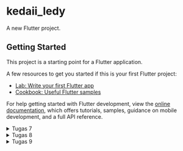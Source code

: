 # kedaii_ledy

A new Flutter project.

## Getting Started

This project is a starting point for a Flutter application.

A few resources to get you started if this is your first Flutter project:

- [Lab: Write your first Flutter app](https://docs.flutter.dev/get-started/codelab)
- [Cookbook: Useful Flutter samples](https://docs.flutter.dev/cookbook)

For help getting started with Flutter development, view the
[online documentation](https://docs.flutter.dev/), which offers tutorials,
samples, guidance on mobile development, and a full API reference.

<details>
<summary> Tugas 7 </summary>

# TUGAS 7

### 1. Stateless widget & stateful widget
Stateless widget adalah widget statis yang tidak bisa berubah.
Stateful widget adalah widget dinamis yang dapat berubah tampilannya jika terjadi events baik dari pengaruh user atau ada variabel yang berubah.
Kedua proses ini sama-sama memiliki proses constructor dan build. __Constructor__ adalah tahap penyusunan setiap state yang akan diterapkan, sedangkan __build__ adalah tahap dimana setiap widget dan state dibangun ke dalam bentuk UI. Yang berbeda adalah, stateful widget memiliki proses internal state. __Internal state__ adalah tahap dimana terdapat pemrosesan state yang dipicu dari adanya penambahan atau perubahan data, jika sistem ini dipicu, maka sistem akan me-render tampilan dari widget terbaru.

### 2. Widget 
Widget yang digunakan di dalam proyek ini:
1. __Scaffold__, struktur dasar halaman yang menyediakan kerangka dan AppBar dan body. 
2. __AppBar__, menampilkan judul atau toolbar pada atas halaman.
3. __Text__, menampilkan teks di layar.
4. __Padding__, menambahkan jarak di sekitar widget untuk merapikan tata letak.
5. __Column dan row__, menyusun widget secara vertikan dan horizontal.
6. __SizedBox__, menambahkan spasi kosong atau mengatur ukuran widget.
7. __Center__, memusatkan widget di dalam kontainer.
8. __GridView.count__, menampilkan item dalam bentuk grid dengan jumlah tertentu.
9. __Card__, membuat tampilan seperti kartu dengan efek bayangan.
10. __Container__, menampung widget dan memberikan kontrol untuk tata letaknya.
11. __Mediaquery__, mengambil informasi ukuran layar untuk menyesuaikan layout.
12. __Material__, memberikan tampilan material pada widget seperti warna dan bayangan.
13. __InkWell__, menambahkan efek percikan tinta (ripple) sebagai umpan balik visual pada widget.
14. __ScaffoldMessenger__, menampilkan pesan (SnackBar) di layar sementara.
15. __SnackBar__, menampilkan pesan sementara.
16. __Icon__, menampilkan ikon grafis dari _Icons_ dan _IconData_.
17. __ItemHomepage__, menyimpan data untuk setiap item pada grid.


### 3. Fungsi setState()
setState() berfungsi untuk memberitahu framework bahwa terdapat perubahan pada state yang harus di re-build. Widget yang memanggil fungsi ini akan di re-build sehingga perubahannya bisa dilihat lnagsung oleh pengguna. Namun fungsi ini hanya bisa dilakukan pada StatefulWidget. 

Jika fungsi ini dipanggil, variabel-variabel yang ada di dalam MyhomePage akan terpengaruh pada perubahan yang terjadi.

### 4. Perbedaan const dan final
__Final__ dapat digunakan untuk menginisiasi variable yang bersifat _immutable_ dimana nilai variabelnya sudah atau belum diketahui pada saat kompilasi berjalan. Sedangkan __const__ digunakan untuk mendeklarasikan variabel _immutable_ yang nilainya bersifat konstan dan harus sudah diketahui pada saat waktu berjalan, atau dalam artian nilai dari variabel tersebut harus sudah ada sebelum di compile.

### 5. Cara mengimplementasikan checklist-cechklist tugas 7
Pertama, saya membuat proyek Flutter baru dengan command `flutter create kedaii_ledy`, setelah itu merapikan struktur proyek dengan menambahkan `menu.dart` di dalam direktori `lib`. Selanjutnya, mengubah warna tema aplikasi menjadi warna coklat. Setelah itu, buat `MyHomePage` menjadi _stateless_.

Langkah selanjutnya, membuat card sederhana yang berisi NPM, nama, dan kelas di dalam `class MyHomePage`, dan membuat class `InfoCard` untuk mengatur ukuran info card. Setelah itu membuat button untuk card dengan membuat class `ItemHomepage` baru yang akan dimunculkan di `MyHomePage`.  Pada class `ItemCard` dibuat widget dan mengatur style ItemCard. Selanjutnya mengintegrasikan antara InfoCard dan ItemCard ditampilkan di `MyHomePage` di dalam `Widget Build()`.

Terakhir melakukan `flutter analyze` dan jika tidak ada masalah melakukan add, commit dan push.

</details>

<details>
<summary> Tugas 8 </summary>

# TUGAS 8

### 1. Fungsi dan apa keuntungan dari menggunakan `const` di Flutter? 
`const` digunakan untuk mendeklarasikan variabel yang nilainya tidak akan berubah selama kompilasi. Dengan menggunakan `const`, bisa mengoptimalkan kinerja Flutter dengan meningkatkan efisiensi memori, membuat aplikasi jadi lebih cepat, memudahkan dalam pemeliharaan kode, dan mengurangi risiko kesalahan saat melakukan pembaruan. `const` sebaiknya digunakan pada nilai variabel yang tetap dan tidak akan berubah, dan jangan dilakukan pada nilai variabel yang nilainya tidak boleh diubah setelah ditentukan.

### 2. Column dan Row pada Flutter
Column dan row adalah widget layout yang digunakan untuk mengatur tata letak. Column mengatur widget secara vertikal (satu dibawah yang lain), biasanya digunakan untuk membuat list atau formulir. Row mengatur widget secara horizontal (bersebelahan satu sama lain), biasanya digunakan untuk membuat navbar atau card dengan beberapa elemen yang disusun dari kiri ke kanan.

Contoh column: 
``` 
Column(
  mainAxisAlignment: MainAxisAlignment.spaceEvenly,
  children: [
    Image.asset('images/pic1.jpg'),
    Image.asset('images/pic2.jpg'),
    Image.asset('images/pic3.jpg'),
  ],
);
```

Contoh row:
```
Row(
  mainAxisAlignment: MainAxisAlignment.spaceEvenly,
  children: [
    Image.asset('images/pic1.jpg'),
    Image.asset('images/pic2.jpg'),
    Image.asset('images/pic3.jpg'),
  ],
);
```

### 3. Elemen input yang digunakan pada halaman form di tugas ini, dan apa saja yang tidak digunakan
Pada *productentry_form.dart* saya menggunakan `TextFormField` untuk menerima input nama, deskripsi, dan jumlah stok produk. Selain itu saya juga menggunakan `ElevatedButton` sebagai tombol save untuk memvalidasi form dan menampilkan dialog jika data produk berhasil disimpan. Beberapa elemen input yang tidak digunakan pada *productentry_form.dart* antara lain `Checbox`, `Radio`, `DropdownButton`, dan `Switch`.

### 4. Cara mengatur tema dalam aplikasi Flutter agar konsisten 
Apakah kamu mengimplementasikan tema pada aplikasi yang kamu buat?
Iya, saya mengimpelementasikan tema dalam aplikasi yang saya buat. Saya mengatur tema pada aplikasi saya dengan menggunaka `ThemeData` pada `MaterialApp` untuk menerapkan tema global untuk warna aplikasi, yaitu Red. Jika ingin menggunakan warna tersebut, saya tinggal memanggil `color: Theme.of(context).colorScheme.primary,` agar warna sesuai dengan tema aplikasi saya.

### 5. Cara menangani navigasi dalam aplikasi dengan banyak halaman pada Flutter
Menangani navigasi bisa menggunakan widget `Navigator` yang sudah disediakan oleh Flutter. Widget ini memudahkan kita untuk berpindah antar halaman. `Navigator` cocok untuk struktur halaman yang sederhana. Namun jika struktur halamannya lebih kompleks dan membutuhkan navigasi yang dinamis, maka bisa menggunakan `Navigator 2.0 (Router)`

Sumber : https://docs.flutter.dev/

</details>

<details>
<summary> Tugas 9 </summary>

# Tugas 9

### 1. Mengapa perlu membuat model untuk melakukan pengambilan dan pengiriman data JSON? 
karena, jika kita melakukan _request_ ke suatu _web service_ menggunakan __GET__ maupun __POST__, secara umum kita akan mendapatkan hasil pemangggilan berupa JSON. Sehingga perlu untuk kita melakukan konversi data agar Flutter mengenali JSON sebagai object _class_ dan memastikan data JSON memiliki struktur dan keamanan yang baik. Jika tidak membuat model, aplikasi bisa tetap berjalan namun memiliki risiko error pada sistem yang kompleks.

### 2. Fungsi library _http_ pada tugas ini
_Hypertext Transfer Protocol_ berfungsi untuk melakukan permintaan HTTP, menangani respons dan kesalahan, serta mengambil data dari server, pada tugas ini kita menggunakan JSON.

### 3. Fungsi dari _CookieRequest_ dan mengapa _instanse CookieRequest_ perlu untuk dibagikan ke semua komponen di aplikasi Flutter
_CookieRequest_ berfungsi untuk menangani autentikasi berbasis cookie antar aplikasi Flutter dan server pada Django. Library ini  akan mengelolas status login, mengelola Cookie, mempermudah HTTP request dan memvalidasi respons dari server. Kita perlu membagikan _instanse CookieRequest_ ke seluruh komponen di aplikasi Flutter agar semua komponen bisa mendapatkan data yang sinkron satu sama lain dan efisiense sehingga tidak terjadi konflik data.

### 4. Mekanisme pengiriman data
User akan membuka halaman formulir produk, mengisi formulir sesuai dengan tipe data yang diinginkan. Menekan tombol _save_. Ketika tombol _save ditekan, data dari formulir akan divalidasi, jika valid data akan dikirim ke server Django. Data diproses di server dan akan mengembalikan respons JSON. Jika berhasil, pesan berhasil akan ditampilkan dan akan diarahkan ke halaman utama. Jika gagal, pesan kesalahan akan ditampilkan.

### 5. Mekanisme autentikasi
__LOGIN__
User akan memasukkan username dan password di form. Data tersebut akan dikirim menggunakan HTTP POST ke endpoint django dan server akan memvalidasi data. Setelah itu akan mengembalikan respon apakah berhasil maupun gagal. Flutter akan menampilkan hasil tersebut kepada user. Jika berhasil login, cookie autentikasi akan disimpan.

__REGISTER__
User akan menekan tombol _Register_ pada halaman login dan akan diarahkan ke halamn register. User akan memasukkan username dan password baru. Data tersebut akan dikirim menggunakan HTTP POST ke endpoint django dan server akan memvalidasi data. Setelah itu akan mengembalikan respon apakah berhasil maupun gagal. Flutter akan menampilkan hasil tersebut kepada user. Jika berhasil, user akan dikembalikan ke menu Login untuk melakukan Login User. Cookie akan disimpan.

__LOGOUT__
User akan menekan tombol logout, permintaan logout akan dikirim ke server. Jika berhasil, akan muncul pesan _Sampai Jumpa, $username_ dan user akan diarahkan ke halaman login.

### 6. Bagaimana cara mengimplementasikan tugas diatas step-by-step
Pertama, saya melakukan integrasi autentikasi pada Django untuk Flutter dengan membuat django-app bernama `authentication` yang akan berisi metode view login, register, dan logout. setelah itu saya melakukan integrasi sistem autentikasi pada Flutter dengan menginstal _package_ yang dibutuhkan dan memodifikasi root wigdet untuk menyediakan `CookieRequest`  ke semua _child widget_ dengan `Provider`. Di Flutter, saya membuat folder _screens_ yang berisi `login.dart`, `register.dart` untuk keperluan autentikasi. File `main.dart` juga diubah menjadi `home: const LoginPage()` agar saat pertama kali memasuki web, user akan langsung ke _login page_.

Untuk integrasi data, saya membuat model kustom dengan bantuan _Quicktype_ dan menambahkan dependensi _HTTP_. Saya juga membuat list_productentry.dart yang berfungsi untuk mengambil data dan membuatnya menjadi list.

Selain itu saya membuat fungsi baru pada Django yang akan menyimpan produk baru yang ditambahkan melalui Flutter. Dan menambahkan validasi baru untuk penambahan ini pada aplikasi Flutter.

Terakhir saya menambahkan metode view logout pada proyek Django dan menambahkan metode ini pada Flutter agar user bisa logout saat menekan tombol logout pada Flutter.

</details>